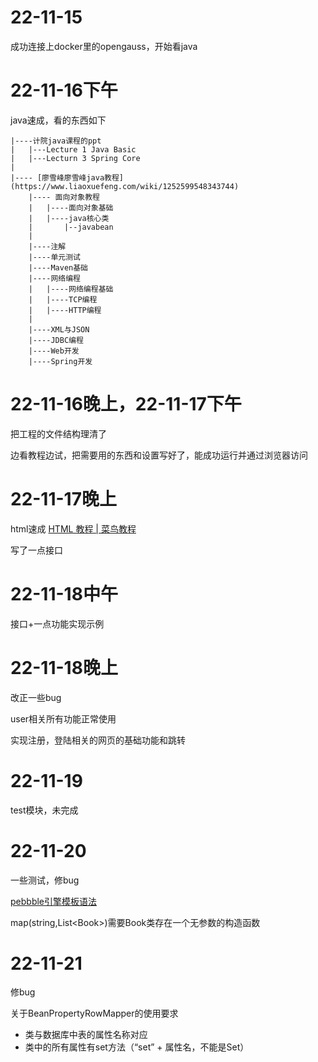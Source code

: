 # 22-11-15

成功连接上docker里的opengauss，开始看java

# 22-11-16下午

java速成，看的东西如下

    |----计院java课程的ppt
    |   |---Lecture 1 Java Basic
    |   |---Lecturn 3 Spring Core
    |
    |---- [廖雪峰廖雪峰java教程](https://www.liaoxuefeng.com/wiki/1252599548343744)
        |---- 面向对象教程
        |   |----面向对象基础    
        |   |----java核心类
        |       |--javabean
        |    
        |----注解
        |----单元测试
        |----Maven基础
        |----网络编程
        |   |----网络编程基础
        |   |----TCP编程
        |   |----HTTP编程
        |
        |----XML与JSON
        |----JDBC编程
        |----Web开发
        |----Spring开发

# 22-11-16晚上，22-11-17下午

把工程的文件结构理清了

边看教程边试，把需要用的东西和设置写好了，能成功运行并通过浏览器访问

# 22-11-17晚上

html速成
    [HTML 教程 | 菜鸟教程](https://www.runoob.com/html/html-tutorial.html)

写了一点接口

# 22-11-18中午

接口+一点功能实现示例

# 22-11-18晚上

改正一些bug

user相关所有功能正常使用

实现注册，登陆相关的网页的基础功能和跳转

# 22-11-19

test模块，未完成

# 22-11-20

一些测试，修bug

[pebbble引擎模板语法](https://pebbletemplates.io/wiki/guide/basic-usage/)

map(string,List\<Book\>)需要Book类存在一个无参数的构造函数

# 22-11-21

修bug

关于BeanPropertyRowMapper的使用要求

- 类与数据库中表的属性名称对应
- 类中的所有属性有set方法（“set” + 属性名，不能是Set）



